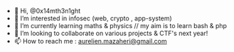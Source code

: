 - 👋 Hi, @0x14mth3n1ght
- 👀 I’m interested in infosec (web, crypto , app-system)
- 🌱 I’m currently learning maths & physics // my aim is to learn bash & php 
- 💞️ I’m looking to collaborate on various projects & CTF's next year!
- 📫 How to reach me : aurelien.mazaheri@gmail.com
<!---
0x14mth3n1ght/0x14mth3n1ght is a ✨ special ✨ repository because its `README.md` (this file) appears on your GitHub profile.
You can click the Preview link to take a look at your changes.
--->
